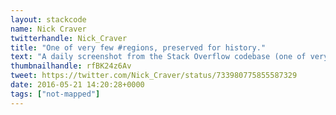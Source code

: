 ```yaml
---
layout: stackcode
name: Nick Craver
twitterhandle: Nick_Craver
title: "One of very few #regions, preserved for history."
text: "A daily screenshot from the Stack Overflow codebase (one of very few #regions, preserved for history). "
thumbnailhandle: rfBK24z6Av
tweet: https://twitter.com/Nick_Craver/status/733980775855587329
date: 2016-05-21 14:20:28+0000
tags: ["not-mapped"]
---
```

